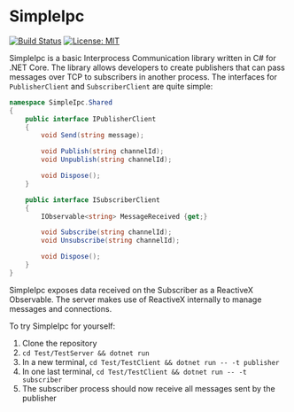 # SimpleIpc

[![Build Status](https://travis-ci.org/cdalizadeh/simpleipc.svg?branch=master)](https://travis-ci.org/cdalizadeh/simpleipc)
[![License: MIT](https://img.shields.io/badge/License-MIT-yellow.svg)](https://opensource.org/licenses/MIT)

SimpleIpc is a basic Interprocess Communication library written in C# for .NET Core. The library allows developers to create publishers that can pass messages over TCP to subscribers in another process. The interfaces for `PublisherClient` and `SubscriberClient` are quite simple:

```csharp
namespace SimpleIpc.Shared
{
    public interface IPublisherClient
    {
        void Send(string message);

        void Publish(string channelId);
        void Unpublish(string channelId);

        void Dispose();
    }

    public interface ISubscriberClient
    {
        IObservable<string> MessageReceived {get;}

        void Subscribe(string channelId);
        void Unsubscribe(string channelId);

        void Dispose();
    }
}
```
SimpleIpc exposes data received on the Subscriber as a ReactiveX Observable. The server makes use of ReactiveX internally to manage messages and connections.

To try SimpleIpc for yourself:
1. Clone the repository
2. `cd Test/TestServer && dotnet run`
3. In a new terminal, `cd Test/TestClient && dotnet run -- -t publisher`
4. In one last terminal, `cd Test/TestClient && dotnet run -- -t subscriber`
5. The subscriber process should now receive all messages sent by the publisher